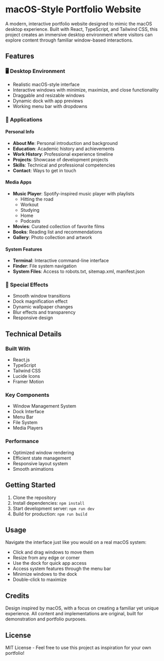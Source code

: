 # macOS-Style Portfolio Website

A modern, interactive portfolio website designed to mimic the macOS desktop experience. Built with React, TypeScript, and Tailwind CSS, this project creates an immersive desktop environment where visitors can explore content through familiar window-based interactions.

## Features

### 🖥️ Desktop Environment
- Realistic macOS-style interface
- Interactive windows with minimize, maximize, and close functionality
- Draggable and resizable windows
- Dynamic dock with app previews
- Working menu bar with dropdowns

### 📱 Applications

#### Personal Info
- **About Me**: Personal introduction and background
- **Education**: Academic history and achievements
- **Work History**: Professional experience timeline
- **Projects**: Showcase of development projects
- **Skills**: Technical and professional competencies
- **Contact**: Ways to get in touch

#### Media Apps
- **Music Player**: Spotify-inspired music player with playlists
  - Hitting the road
  - Workout
  - Studying
  - Home
  - Podcasts
- **Movies**: Curated collection of favorite films
- **Books**: Reading list and recommendations
- **Gallery**: Photo collection and artwork

#### System Features
- **Terminal**: Interactive command-line interface
- **Finder**: File system navigation
- **System Files**: Access to robots.txt, sitemap.xml, manifest.json

### 💫 Special Effects
- Smooth window transitions
- Dock magnification effect
- Dynamic wallpaper changes
- Blur effects and transparency
- Responsive design

## Technical Details

### Built With
- React.js
- TypeScript
- Tailwind CSS
- Lucide Icons
- Framer Motion

### Key Components
- Window Management System
- Dock Interface
- Menu Bar
- File System
- Media Players

### Performance
- Optimized window rendering
- Efficient state management
- Responsive layout system
- Smooth animations

## Getting Started

1. Clone the repository
2. Install dependencies: `npm install`
3. Start development server: `npm run dev`
4. Build for production: `npm run build`

## Usage

Navigate the interface just like you would on a real macOS system:
- Click and drag windows to move them
- Resize from any edge or corner
- Use the dock for quick app access
- Access system features through the menu bar
- Minimize windows to the dock
- Double-click to maximize

## Credits

Design inspired by macOS, with a focus on creating a familiar yet unique experience. All content and implementations are original, built for demonstration and portfolio purposes.

## License

MIT License - Feel free to use this project as inspiration for your own portfolio!
